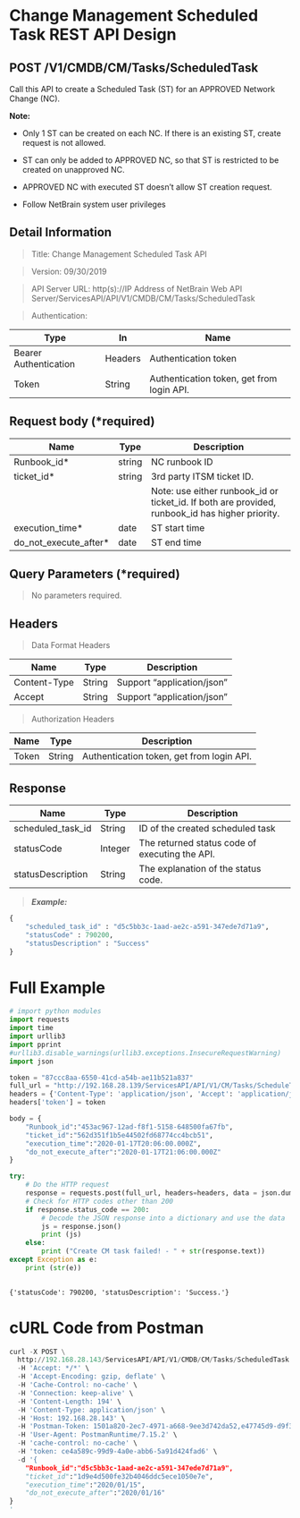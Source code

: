 
# Change Management Scheduled Task REST API Design

POST /V1/CMDB/CM/Tasks/ScheduledTask
------------------------------------

Call this API to create a Scheduled Task (ST) for an APPROVED Network Change
(NC).

**Note:**

-   Only 1 ST can be created on each NC. If there is an existing ST, create
    request is not allowed.

-   ST can only be added to APPROVED NC, so that ST is restricted to be created
    on unapproved NC.

-   APPROVED NC with executed ST doesn’t allow ST creation request.

-   Follow NetBrain system user privileges

Detail Information
------------------

>Title: Change Management Scheduled Task API

>Version: 09/30/2019

>API Server URL: http(s)://IP Address of NetBrain Web API
Server/ServicesAPI/API/V1/CMDB/CM/Tasks/ScheduledTask

>Authentication:

| **Type**              | **In**  | **Name**             |
|-----------------------|---------|----------------------|
| Bearer Authentication | Headers | Authentication token |
| Token    | String   | Authentication token, get from login API. |


Request body (\*required)
-------------------------

| **Name**               | **Type** | **Description**                                                                                 |
|------------------------|----------|-------------------------------------------------------------------------------------------------|
| Runbook_id\*           | string   | NC runbook ID                                                                                   |
| ticket_id\*            | string   | 3rd party ITSM ticket ID.                                                                       |
|                        |          | Note: use either runbook_id or ticket_id. If both are provided, runbook_id has higher priority. |
| execution_time\*       | date     | ST start time                                                                                   |
| do_not_execute_after\* | date     | ST end time                                                                                     |

Query Parameters (\*required)
-----------------------------

>No parameters required.

Headers
-------

>Data Format Headers

| **Name**     | **Type** | **Description**            |
|--------------|----------|----------------------------|
| Content-Type | String   | Support “application/json” |
| Accept       | String   | Support “application/json” |

>Authorization Headers

| **Name** | **Type** | **Description**                           |
|----------|----------|-------------------------------------------|
| Token    | String   | Authentication token, get from login API. |

Response
--------

| **Name**          | **Type** | **Description**                                |
|-------------------|----------|------------------------------------------------|
| scheduled_task_id | String   | ID of the created scheduled task               |
| statusCode        | Integer  | The returned status code of executing the API. |
| statusDescription | String   | The explanation of the status code.            |

>***Example:***


```python
{
    "scheduled_task_id" : "d5c5bb3c-1aad-ae2c-a591-347ede7d71a9",
    "statusCode" : 790200,
    "statusDescription" : "Success"
}
```

# Full Example


```python
# import python modules 
import requests
import time
import urllib3
import pprint
#urllib3.disable_warnings(urllib3.exceptions.InsecureRequestWarning)
import json

token = "87ccc8aa-6550-41cd-a54b-ae11b521a837" 
full_url = "http://192.168.28.139/ServicesAPI/API/V1/CM/Tasks/ScheduleTask" 
headers = {'Content-Type': 'application/json', 'Accept': 'application/json'}  
headers['token'] = token

body = {
    "Runbook_id":"453ac967-12ad-f8f1-5158-648500fa67fb",
    "ticket_id":"562d351f1b5e44502fd68774cc4bcb51",
    "execution_time":"2020-01-17T20:06:00.000Z",
    "do_not_execute_after":"2020-01-17T21:06:00.000Z"
}

try:
    # Do the HTTP request
    response = requests.post(full_url, headers=headers, data = json.dumps(body), verify=False)
    # Check for HTTP codes other than 200
    if response.status_code == 200:
        # Decode the JSON response into a dictionary and use the data
        js = response.json()
        print (js)
    else:
        print ("Create CM task failed! - " + str(response.text))
except Exception as e:
    print (str(e))
    
```

    {'statusCode': 790200, 'statusDescription': 'Success.'}
    

# cURL Code from Postman


```python
curl -X POST \
  http://192.168.28.143/ServicesAPI/API/V1/CMDB/CM/Tasks/ScheduledTask \
  -H 'Accept: */*' \
  -H 'Accept-Encoding: gzip, deflate' \
  -H 'Cache-Control: no-cache' \
  -H 'Connection: keep-alive' \
  -H 'Content-Length: 194' \
  -H 'Content-Type: application/json' \
  -H 'Host: 192.168.28.143' \
  -H 'Postman-Token: 1501a820-2ec7-4971-a668-9ee3d742da52,e47745d9-d9f3-408a-9c93-7d0429c7d293' \
  -H 'User-Agent: PostmanRuntime/7.15.2' \
  -H 'cache-control: no-cache' \
  -H 'token: ce4a589c-99d9-4a0e-abb6-5a91d424fad6' \
  -d '{
    "Runbook_id":"d5c5bb3c-1aad-ae2c-a591-347ede7d71a9",
    "ticket_id":"1d9e4d500fe32b4046ddc5ece1050e7e",
    "execution_time":"2020/01/15",
    "do_not_execute_after":"2020/01/16"
}
'
```
